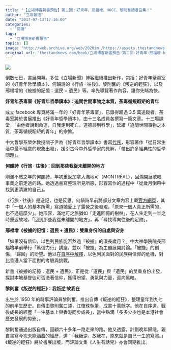 ```yaml
---
title: "【立場博客新書預告】第二回：好青年、邢福增、HOCC、黎則奮讀者召集！"
author: "立場報道"
date: "2017-07-13T17:16:00"
categories:
  - "閱讀"
tags:
  - "立場博客新書預告"
topics: []
image: "http://web.archive.org/web/2020im_/https://assets.thestandnews.com/media/photos/book-01_sefTK.png"
original_url: "thestandnews.com/book/立場博客新書預告-第二回-好青年-邢福增-hocc-黎則奮讀者召集"
---
```

![](http://web.archive.org/web/2020im_/https://assets.thestandnews.com/media/photos/book-01_sefTK.png)

倒數七日，書展開幕。多位《立場新聞》博客繼續推出新作，包括：好青年荼毒室的《好青年哲學讀本》、何韻詩的《行旅 ‧ 往後》、黎則奮的《叛逆的輕狂》，以及邢福增的《被擄的記憶：選民 + 遺民》等。率先導覽著作內容，讓你先睹為快。

**好青年荼毒室《好青年哲學讀本》：追問世間事物之本質，荼毒循規蹈矩的青年**

成立 facebook 專頁將滿一年的「好青年荼毒室」，已錄得超過 3.5 萬追蹤者。荼毒室將於書展推出《好青年哲學讀本》，由十三名成員各撰寫一篇文章。十三場課堂，「由他者說到命運，自我走到死亡，道德談到科學」，延續「追問世間事物之本質，荼毒循規蹈矩的青年」的宗旨。

中大哲學系榮休教授關子尹為《好青年哲學讀本》書寫[代序](http://web.archive.org/web/20211229121519/http://corrupttheyouth.net/2017/07/05/%EF%BC%88%E9%99%84%E7%9B%AE%E9%8C%84%EF%BC%89%E3%80%8A%E5%A5%BD%E9%9D%92%E5%B9%B4%E5%93%B2%E5%AD%B8%E8%AE%80%E6%9C%AC%E3%80%8B%E4%BB%A3%E5%BA%8F%E2%94%80%E2%94%80%E9%97%9C%E5%AD%90%E5%B0%B9/)，形容著作「從日常生活中最不經意的現象出發」，援引古今中外哲學家的見解，「帶出許多經典性的哲學問題」。

**何韻詩《行旅 ‧ 往後》：回到那些我從未離開的地方**

剛滿不惑之年的何韻詩，年初重返加拿大滿地可（MONTRÉAL），回溯開展歌唱事業之前走過的路。她透過書寫整理所見所感，形容寫作的過程中「從歲月倒帶中找到更清澈的自己」。

《行旅 ‧ 往後》是遊記，也是反思。何韻詩早前將部分文章內容上載[官方網頁](http://web.archive.org/web/20211229121519/http://hall1c.com/category/goo/)，其中「一個人的基本所需」寫道她愛上了露營之後發現，「原來一個人真正所需的，也不過這麼少」。她形容，滿地可之旅猶如「走進回憶的樹林」，在人生走到一半之時重返故地，「回到那些我從未離開的地方」，再「尋找導向往後的足跡」。

**邢福增《被擄的記憶：選民 + 遺民》：雙重身份的自處與安身**

「如果沒有信仰，以色列民族能否熬過『被擄』的漫長歲月？」中大神學院院長邢福增早前舉行「篤信力行」講座，並以「被擄」為主題展開討論。「被擄」的創傷，「歸回」的盼望。他以在[自序中解釋](../../politics/%E8%A2%AB%E6%93%84%E7%9A%84%E8%A8%98%E6%86%B6-%E9%81%B8%E6%B0%91-%E9%81%BA%E6%B0%91-%E8%87%AA%E5%BA%8F/)，以色列民面對的民族與信仰的危機，對比香港人當下面對的考驗與挑戰。

新書《被擄的記憶：選民 + 遺民》，正是從「選民」與「遺民」的雙重身份出發，探討本地基督徒可否憑著信仰，獲得盼望、勇氣與力量，迎向黑暗。

**黎則奮《叛逆的輕狂》：我叛逆 故我在**

出生於 1950 年的時事評論員黎則奮，推出自傳《叛逆的輕狂》，整理童年到九七的前半生歷史。自傳由黎則奮口述，江瓊珠執筆，成書十萬餘字。他在自序道，戰後成長的經歷「一生基本上與香港同步成長」，當中點滴「多多少少也是本港社會歷史發展的剪影」。

黎則奮通過出版自傳，回顧六十多年一路走來的路。他又透露，計劃晚年歸隱，親自書寫今次未能涵蓋的經歷，道：「我叛逆，故我在，原來就是自己一生的寫照。」《叛逆的輕狂》將於書展出版，而評論文集《人生有話兒》亦會同期推出。